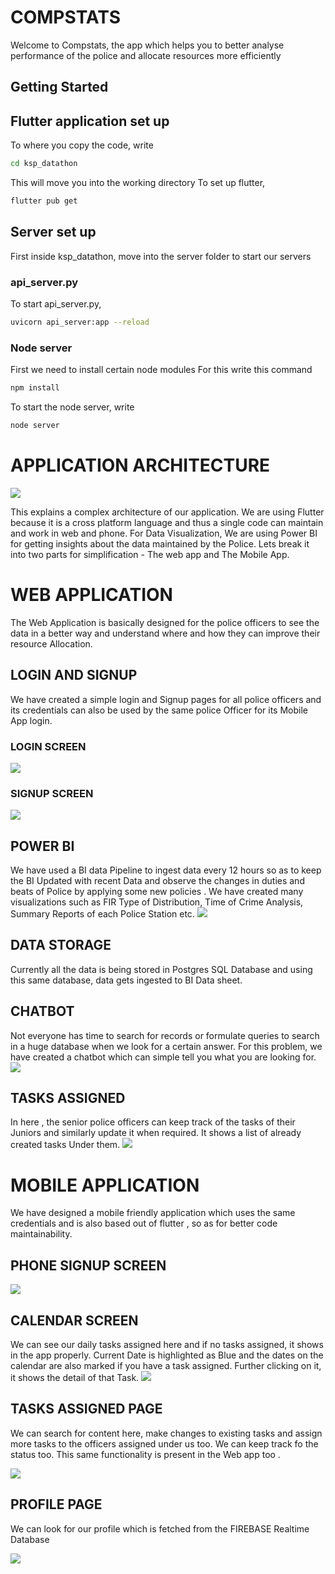 # COMPSTATS

Welcome to Compstats, the app which helps you to better analyse performance of the police and allocate resources more efficiently

## Getting Started
## Flutter application set up
To where you copy the code, write 
```bash
cd ksp_datathon
```
This will move you into the working directory
To set up flutter,
```bash
flutter pub get
```

## Server set up
First inside ksp_datathon, move into the server folder to start our servers

### api_server.py
To start api_server.py,
```bash
uvicorn api_server:app --reload
```
### Node server
First we need to install certain node modules 
For this write this command
```bash
npm install
```

To start the node server, write
```bash
node server
```
# APPLICATION ARCHITECTURE
![](assets/images/architecture.jpeg)

This explains a complex architecture of our application. We are using Flutter because it is a cross platform language and thus a single code can maintain and work in web and phone. For Data Visualization, We are using Power BI for getting insights about the data maintained by the Police. Lets break it into two parts for simplification - The web app and The Mobile App.

# WEB APPLICATION

The Web Application is basically designed for the police officers to see the data in a better way and understand where and how they can improve their resource Allocation. 

## LOGIN AND SIGNUP
We have created a simple login and Signup pages for all police officers and its credentials can also be used by the same police Officer for its Mobile App login.

### LOGIN SCREEN
![](assets/images/loginscreenweb.jpeg)

### SIGNUP SCREEN
![](assets/images/signupscreenweb.jpeg)

## POWER BI
We have used a BI data Pipeline to ingest data every 12 hours so as to keep the BI Updated with recent Data and observe the changes in duties and beats of Police by applying some new policies .
We have created many visualizations such as FIR Type of Distribution, Time of Crime Analysis, Summary Reports of each Police Station etc.
![](assets/images/powerBI.png)

## DATA STORAGE
Currently all the data is being stored in Postgres SQL Database and using this same database, data gets ingested to BI Data sheet.

## CHATBOT
Not everyone has time to search for records or formulate queries to search in a huge database when we look for a certain answer. For this problem, we have created a chatbot which can simple tell you what you are looking for.
![](assets/images/Chatbot.png)

## TASKS ASSIGNED
In here , the senior police officers can keep track of the tasks of their Juniors and similarly update it when required. It shows a list of already created tasks Under them.
![](assets/images/TasksAssignedWeb.png)



# MOBILE APPLICATION
We have designed a mobile friendly application which uses the same credentials and is also based out of flutter , so as for better code maintainability.

## PHONE SIGNUP SCREEN
![](assets/images/signupscreenphone.jpeg)

## CALENDAR SCREEN
We can see our daily tasks assigned here and if no tasks assigned, it shows in the app properly.
Current Date is highlighted as Blue and the dates on the calendar are also marked if you have a task assigned.
Further clicking on it, it shows the detail of that Task.
![](assets/images/calendar.jpeg)

## TASKS ASSIGNED PAGE
We can search for content here, make changes to existing tasks and assign more tasks to the officers assigned under us too. We can keep track fo the status too. This same functionality is present in the Web app too .

![](assets/images/tasksassignedphone.jpeg)

## PROFILE PAGE
We can look for our profile which is fetched from the FIREBASE Realtime Database

![](assets/images/profile.jpeg)